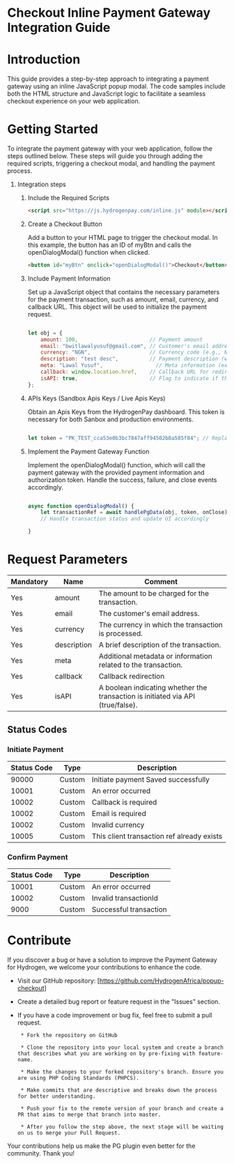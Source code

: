# Checkout Inline Payment Gateway Integration Guide

# Introduction 

This guide provides a step-by-step approach to integrating a payment gateway using an inline JavaScript popup modal. The code samples include both the HTML structure and JavaScript logic to facilitate a seamless checkout experience on your web application.

# Getting Started

To integrate the payment gateway with your web application, follow the steps outlined below. These steps will guide you through adding the required scripts, triggering a checkout modal, and handling the payment process.

1.	Integration steps

    1.  Include the Required Scripts

        ```html
        <script src="https://js.hydrogenpay.com/inline.js" module></script>

        ```

    2. Create a Checkout Button

        Add a button to your HTML page to trigger the checkout modal. In this example, the button has an ID of myBtn and calls the openDialogModal() function when clicked.

        ```html
        <button id="myBtn" onclick="openDialogModal()">Checkout</button>

        ```

    3. Include Payment Information

        Set up a JavaScript object that contains the necessary parameters for the payment transaction, such as amount, email, currency, and callback URL. This object will be used to initialize the payment request.

        ```javascript

        let obj = {
            amount: 100,                       // Payment amount
            email: "bwitlawalyusuf@gmail.com", // Customer's email address
            currency: "NGN",                   // Currency code (e.g., NGN for Nigerian Naira)
            description: "test desc",          // Payment description (what the payment is for)
            meta: "Lawal Yusuf",                 // Meta information (extra info to be passed with the payment)
            callback: window.location.href,    // Callback URL for redirect after payment (can be replaced with your actual URL)
            isAPI: true,                       // Flag to indicate if the transaction is via API (set to true)
        };

        ```

    4. APIs Keys (Sandbox Apis Keys / Live Apis Keys)

        Obtain an Apis Keys from the HydrogenPay dashboard. This token is necessary for both Sanbox and production environments.
        
        ```javascript

        let token = "PK_TEST_cca53e0b3bc7847aff94502b8a585f84"; // Replace with actual Apis key
        ```

    5. Implement the Payment Gateway Function

        Implement the openDialogModal() function, which will call the payment gateway with the provided payment information and authorization token. Handle the success, failure, and close events accordingly.

        ```javascript

        async function openDialogModal() {
            let transactionRef = await handlePgData(obj, token, onClose);
            // Handle transaction status and update UI accordingly

        }

        ```

# Request Parameters

| Mandatory | Name        | Comment                                               |
|-----------|-------------|-------------------------------------------------------|
| Yes       | amount      | The amount to be charged for the transaction.         |
| Yes       | email       | The customer's email address.                         |
| Yes       | currency    | The currency in which the transaction is processed.   |
| Yes       | description | A brief description of the transaction.               |
| Yes       | meta        | Additional metadata or information related to the transaction. |
| Yes       | callback    | Callback redirection
| Yes       | isAPI       | A boolean indicating whether the transaction is initiated via API (true/false). |

## Status Codes

### Initiate Payment

| Status Code | Type   | Description                               |
|-------------|--------|-------------------------------------------|
| 90000       | Custom | Initiate payment Saved successfully       |
| 10001       | Custom | An error occurred                         |
| 10002       | Custom | Callback is required                      |
| 10002       | Custom | Email is required                          |
| 10002       | Custom | Invalid currency                          |
| 10005       | Custom | This client transaction ref already exists|

### Confirm Payment

| Status Code | Type   | Description                           |
|-------------|--------|---------------------------------------|
| 10001       | Custom | An error occurred                     |
| 10002       | Custom | Invalid transactionId                 |
| 9000        | Custom | Successful transaction                |

# Contribute

If you discover a bug or have a solution to improve the Payment Gateway for Hydrogen,
we welcome your contributions to enhance the code.

 * Visit our GitHub repository: [https://github.com/HydrogenAfrica/popup-checkout]

 * Create a detailed bug report or feature request in the "Issues" section.

 * If you have a code improvement or bug fix, feel free to submit a pull request.

        * Fork the repository on GitHub

        * Clone the repository into your local system and create a branch that describes what you are working on by pre-fixing with feature-name.

        * Make the changes to your forked repository's branch. Ensure you are using PHP Coding Standards (PHPCS).

        * Make commits that are descriptive and breaks down the process for better understanding.

        * Push your fix to the remote version of your branch and create a PR that aims to merge that branch into master.
        
        * After you follow the step above, the next stage will be waiting on us to merge your Pull Request.

 Your contributions help us make the PG plugin even better for the community. Thank you!

